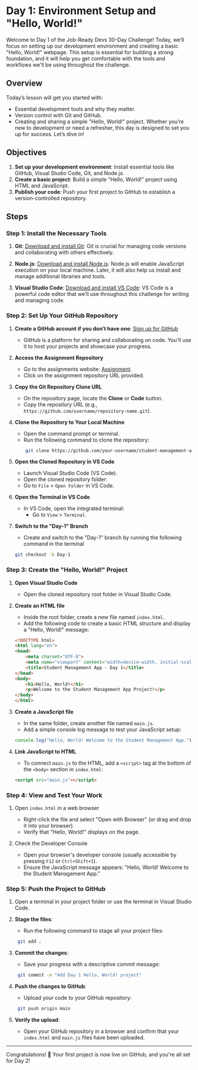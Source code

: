 # Day 1: Environment Setup and "Hello, World!"

Welcome to Day 1 of the Job-Ready Devs 30-Day Challenge! Today, we’ll focus on setting up our development environment and creating a basic "Hello, World!" webpage. This setup is essential for building a strong foundation, and it will help you get comfortable with the tools and workflows we'll be using throughout the challenge.

## Overview
Today’s lesson will get you started with:

- Essential development tools and why they matter.
- Version control with Git and GitHub.
- Creating and sharing a simple "Hello, World!" project.
Whether you’re new to development or need a refresher, this day is designed to set you up for success. Let’s dive in!

## Objectives
1. **Set up your development environment**: Install essential tools like GitHub, Visual Studio Code, Git, and Node.js.
2. **Create a basic project**: Build a simple "Hello, World!" project using HTML and JavaScript.
3. **Publish your code**: Push your first project to GitHub to establish a version-controlled repository.

## Steps
### Step 1: Install the Necessary Tools
1. **Git**: [Download and install Git](https://git-scm.com/downloads):
    Git is crucial for managing code versions and collaborating with others effectively.

2. **Node.js**: [Download and install Node.js](https://nodejs.org/):
    Node.js will enable JavaScript execution on your local machine. Later, it will also help us install and manage additional libraries and tools.

3. **Visual Studio Code**: [Download and install VS Code](https://code.visualstudio.com/):
    VS Code is a powerful code editor that we’ll use throughout this challenge for writing and managing code.

### Step 2: Set Up Your GitHub Repository
1. **Create a GitHub account if you don’t have one**: [Sign up for GitHub](https://github.com/)
    - GitHub is a platform for sharing and collaborating on code. You'll use it to host your projects and showcase your progress.

2. **Access the Assignment Repository**
    - Go to the assignments website: [Assignment](https://assignments.com).
    - Click on the assignment repository URL provided.

3. **Copy the Git Repository Clone URL**
    - On the repository page, locate the **Clone** or **Code** button.
    - Copy the repository URL (e.g., `https://github.com/username/repository-name.git`).

4. **Clone the Repository to Your Local Machine**
    - Open the command prompt or terminal.
    - Run the following command to clone the repository:
    ```bash
        git clone https://github.com/your-username/student-management-app.git
    ```

5. **Open the Cloned Repository in VS Code**
    - Launch Visual Studio Code (VS Code).
    - Open the cloned repository folder:
    - Go to `File` > `Open Folder` in VS Code.

6. **Open the Terminal in VS Code**
    - In VS Code, open the integrated terminal:
        - Go to `View` > `Terminal`. 

7. **Switch to the "Day-1" Branch**
    - Create and switch to the "Day-1" branch by running the following command in the terminal
    ```bash
    git checkout -b Day-1
    ```

### Step 3: Create the "Hello, World!" Project
1. **Open Visual Studio Code**
    - Open the cloned repository root folder in Visual Studio Code.

2. **Create an HTML file**
    - Inside the root folder, create a new file named `index.html`.
    - Add the following code to create a basic HTML structure and display a "Hello, World!" message:

    ```html
    <!DOCTYPE html>
    <html lang="en">
    <head>
        <meta charset="UTF-8">
        <meta name="viewport" content="width=device-width, initial-scale=1.0">
        <title>Student Management App - Day 1</title>
    </head>
    <body>
        <h1>Hello, World!</h1>
        <p>Welcome to the Student Management App Project!</p>
    </body>
    </html>
    ```

3. **Create a JavaScript file**
    - In the same folder, create another file named `main.js`.
    - Add a simple console log message to test your JavaScript setup:

    ```javascript
    console.log("Hello, World! Welcome to the Student Management App.");
    ```

4. **Link JavaScript to HTML**
    - To connect `main.js` to the HTML, add a `<script>` tag at the bottom of the `<body>` section in `index.html`:

    ```html
    <script src="main.js"></script>
    ```

### Step 4: View and Test Your Work
1. Open `index.html` in a web browser
    - Right-click the file and select "Open with Browser" (or drag and drop it into your browser).
    - Verify that "Hello, World!" displays on the page.

2. Check the Developer Console
    - Open your browser's developer console (usually accessible by pressing `F12` or `Ctrl+Shift+I`).
    - Ensure the JavaScript message appears: "Hello, World! Welcome to the Student Management App."

### Step 5: Push the Project to GitHub
1. Open a terminal in your project folder or use the terminal in Visual Studio Code.

2. **Stage the files**:
   - Run the following command to stage all your project files:
    ```bash
     git add .
    ```

3. **Commit the changes**:
   - Save your progress with a descriptive commit message:
    ```bash
     git commit -m "Add Day 1 Hello, World! project"
    ```

4. **Push the changes to GitHub**:
   - Upload your code to your GitHub repository:
    ```bash
     git push origin main
    ```

5. **Verify the upload**:
   - Open your GitHub repository in a browser and confirm that your `index.html` and `main.js` files have been uploaded.

---

Congratulations! 🎉 Your first project is now live on GitHub, and you're all set for Day 2!